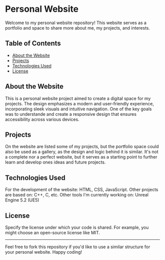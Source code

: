# Personal Website

Welcome to my personal website repository! This website serves as a portfolio and space to share more about me, my projects, and interests.

## Table of Contents

- [About the Website](#about-website)
- [Projects](#projects)
- [Technologies Used](#technologies-used)
- [License](#license)

## About the Website
This is a personal website project aimed to create a digital space for my projects. The design emphasizes a modern and user-friendly experience, incorporating sleek visuals and intuitive navigation. One of the key goals was to understande and create a responsive design that ensures accessibility across various devices.

## Projects
On the website are listed some of my projects, but the portfolio space could also be used as a gallery, as the design and logic behind it is similar.
It's not a complete nor a perfect website, but it serves as a starting point to further learn and develop ones ideas and future projects.

## Technologies Used
For the development of the website: HTML, CSS, JavaScript.
Other projects are based on: C++, C, etc.
Other tools I'm currently working on: Unreal Engine 5.2 (UE5)

## License
Specify the license under which your code is shared. For example, you might choose an open-source license like MIT.

---

Feel free to fork this repository if you'd like to use a similar structure for your personal website. Happy coding!

